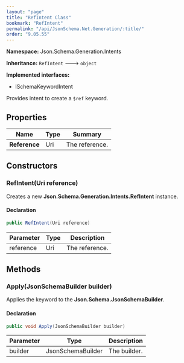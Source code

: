 ```yaml
---
layout: "page"
title: "RefIntent Class"
bookmark: "RefIntent"
permalink: "/api/JsonSchema.Net.Generation/:title/"
order: "9.05.55"
---
```

**Namespace:** Json.Schema.Generation.Intents

**Inheritance:**
`RefIntent`
 🡒 
`object`

**Implemented interfaces:**

- ISchemaKeywordIntent

Provides intent to create a `$ref` keyword.

## Properties

| Name | Type | Summary |
|---|---|---|
| **Reference** | Uri | The reference. |

## Constructors

### RefIntent(Uri reference)

Creates a new **Json.Schema.Generation.Intents.RefIntent** instance.

#### Declaration

```c#
public RefIntent(Uri reference)
```

| Parameter | Type | Description |
|---|---|---|
| reference | Uri | The reference. |


## Methods

### Apply(JsonSchemaBuilder builder)

Applies the keyword to the **Json.Schema.JsonSchemaBuilder**.

#### Declaration

```c#
public void Apply(JsonSchemaBuilder builder)
```

| Parameter | Type | Description |
|---|---|---|
| builder | JsonSchemaBuilder | The builder. |


